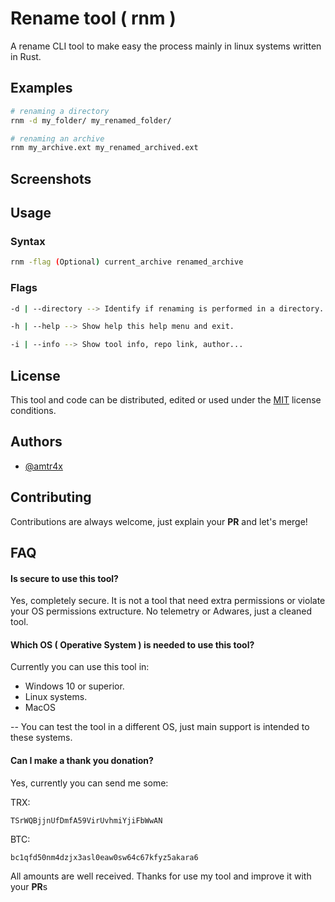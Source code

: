 
# Rename tool ( rnm )

A rename CLI tool to make easy the process mainly in linux systems written in Rust.



## Examples

```bash
# renaming a directory
rnm -d my_folder/ my_renamed_folder/

# renaming an archive
rnm my_archive.ext my_renamed_archived.ext
```


## Screenshots




## Usage

### Syntax

```bash
rnm -flag (Optional) current_archive renamed_archive
```

### Flags

```bash
-d | --directory --> Identify if renaming is performed in a directory.

-h | --help --> Show help this help menu and exit.

-i | --info --> Show tool info, repo link, author...
```

## License

This tool and code can be distributed, edited or used under the [MIT](./LICENSE) license conditions.


## Authors

- [@amtr4x](https://www.github.com/Amtr4x)


## Contributing

Contributions are always welcome, 
just explain your **PR** and let's merge!


## FAQ

#### Is secure to use this tool?

Yes, completely secure. It is not a tool that need extra permissions or violate your OS permissions extructure. No telemetry or Adwares, just a cleaned tool.

#### Which OS ( Operative System ) is needed to use this tool?

Currently you can use this tool in:
- Windows 10 or superior.
- Linux systems.
- MacOS

-- You can test the tool in a different OS, just main support is intended to these systems.

#### Can I make a thank you donation?

Yes, currently you can send me some:

TRX:
```plaintext
TSrWQBjjnUfDmfA59VirUvhmiYjiFbWwAN
```

BTC:
```plaintext
bc1qfd50nm4dzjx3asl0eaw0sw64c67kfyz5akara6
```

All amounts are well received. Thanks for use my tool and improve it with your **PR**s

